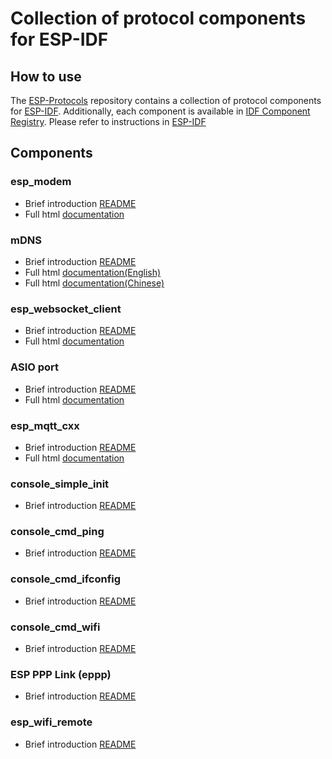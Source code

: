 # Collection of protocol components for ESP-IDF

## How to use

The [ESP-Protocols](https://github.com/espressif/esp-protocols) repository contains a collection of protocol components for [ESP-IDF](https://github.com/espressif/esp-idf).
Additionally, each component is available in [IDF Component Registry](https://components.espressif.com).
Please refer to instructions in [ESP-IDF](https://github.com/espressif/esp-idf)

## Components

### esp_modem

* Brief introduction [README](components/esp_modem/README.md)
* Full html [documentation](https://docs.espressif.com/projects/esp-protocols/esp_modem/docs/latest/index.html)

### mDNS

* Brief introduction [README](components/mdns/README.md)
* Full html [documentation(English)](https://docs.espressif.com/projects/esp-protocols/mdns/docs/latest/en/index.html)
* Full html [documentation(Chinese)](https://docs.espressif.com/projects/esp-protocols/mdns/docs/latest/zh_CN/index.html)

### esp_websocket_client

* Brief introduction [README](components/esp_websocket_client/README.md)
* Full html [documentation](https://docs.espressif.com/projects/esp-protocols/esp_websocket_client/docs/latest/index.html)

### ASIO port

* Brief introduction [README](components/asio/README.md)
* Full html [documentation](https://docs.espressif.com/projects/esp-protocols/asio/docs/latest/index.html)

### esp_mqtt_cxx

* Brief introduction [README](components/esp_mqtt_cxx/README.md)
* Full html [documentation](https://docs.espressif.com/projects/esp-protocols/esp_mqtt_cxx/docs/latest/index.html)

### console_simple_init

* Brief introduction [README](components/console_simple_init/README.md)

### console_cmd_ping

* Brief introduction [README](components/console_cmd_ping/README.md)

### console_cmd_ifconfig

* Brief introduction [README](components/console_cmd_ifconfig/README.md)

### console_cmd_wifi

* Brief introduction [README](components/console_cmd_wifi/README.md)

### ESP PPP Link (eppp)

* Brief introduction [README](components/eppp_link/README.md)

### esp_wifi_remote

* Brief introduction [README](components/esp_wifi_remote/README.md)
